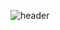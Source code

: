 ![header](https://capsule-render.vercel.app/api?type=Waving&color=gradient&height=300&section=header&text=안녕하세요)
